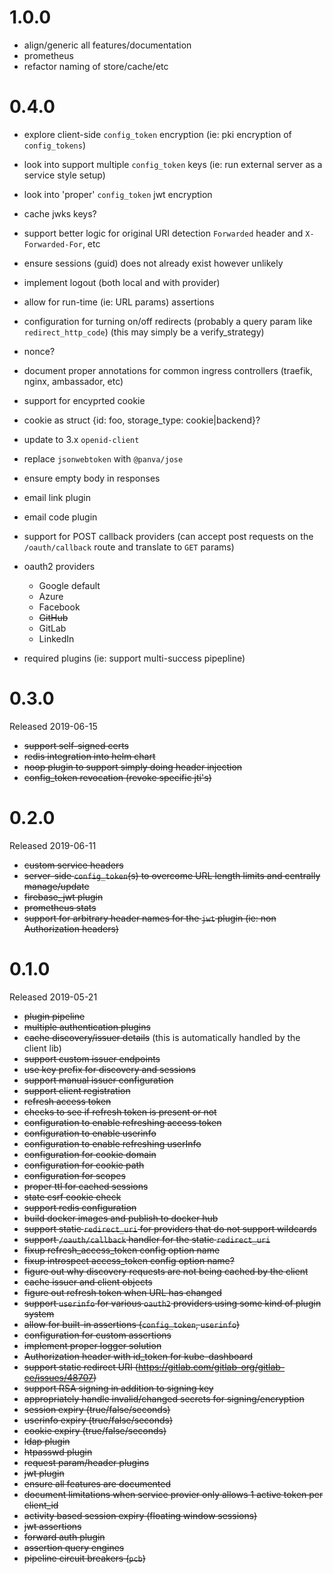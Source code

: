 # 1.0.0

- align/generic all features/documentation
- prometheus
- refactor naming of store/cache/etc

# 0.4.0

- explore client-side `config_token` encryption (ie: pki encryption of `config_tokens`)
- look into support multiple `config_token` keys (ie: run external server as a service style setup)
- look into 'proper' `config_token` jwt encryption

- cache jwks keys?
- support better logic for original URI detection `Forwarded` header and `X-Forwarded-For`, etc
- ensure sessions (guid) does not already exist however unlikely
- implement logout (both local and with provider)

- allow for run-time (ie: URL params) assertions
- configuration for turning on/off redirects (probably a query param like `redirect_http_code`) (this may simply be a verify_strategy)
- nonce?

- document proper annotations for common ingress controllers (traefik, nginx, ambassador, etc)

- support for encyprted cookie
- cookie as struct {id: foo, storage_type: cookie|backend}?
- update to 3.x `openid-client`
- replace `jsonwebtoken` with `@panva/jose`

- ensure empty body in responses

- email link plugin
- email code plugin

- support for POST callback providers (can accept post requests on the `/oauth/callback` route and translate to `GET` params)
- oauth2 providers

  - Google default
  - Azure
  - Facebook
  - ~~GitHub~~
  - GitLab
  - LinkedIn

- required plugins (ie: support multi-success pipepline)

# 0.3.0

Released 2019-06-15

- ~~support self-signed certs~~
- ~~redis integration into helm chart~~
- ~~noop plugin to support simply doing header injection~~
- ~~config_token revocation (revoke specific jti's)~~

# 0.2.0

Released 2019-06-11

- ~~custom service headers~~
- ~~server-side `config_token`(s) to overcome URL length limits and centrally manage/update~~
- ~~firebase_jwt plugin~~
- ~~prometheus stats~~
- ~~support for arbitrary header names for the `jwt` plugin (ie: non Authorization headers)~~

# 0.1.0

Released 2019-05-21

- ~~plugin pipeline~~
- ~~multiple authentication plugins~~
- ~~cache discovery/issuer details~~ (this is automatically handled by the client lib)
- ~~support custom issuer endpoints~~
- ~~use key prefix for discovery and sessions~~
- ~~support manual issuer configuration~~
- ~~support client registration~~
- ~~refresh access token~~
- ~~checks to see if refresh token is present or not~~
- ~~configuration to enable refreshing access token~~
- ~~configuration to enable userinfo~~
- ~~configuration to enable refreshing userInfo~~
- ~~configuration for cookie domain~~
- ~~configuration for cookie path~~
- ~~configuration for scopes~~
- ~~proper ttl for cached sessions~~
- ~~state csrf cookie check~~
- ~~support redis configuration~~
- ~~build docker images and publish to docker hub~~
- ~~support static `redirect_uri` for providers that do not support wildcards~~
- ~~support `/oauth/callback` handler for the static `redirect_uri`~~
- ~~fixup refresh_access_token config option name~~
- ~~fixup introspect access_token config option name?~~
- ~~figure out why discovery requests are not being cached by the client~~
- ~~cache issuer and client objects~~
- ~~figure out refresh token when URL has changed~~
- ~~support `userinfo` for various `oauth2` providers using some kind of plugin system~~
- ~~allow for built-in assertions (`config_token`, `userinfo`)~~
- ~~configuration for custom assertions~~
- ~~implement proper logger solution~~
- ~~Authorization header with id_token for kube-dashboard~~
- ~~support static redirect URI (https://gitlab.com/gitlab-org/gitlab-ce/issues/48707)~~
- ~~support RSA signing in addition to signing key~~
- ~~appropriately handle invalid/changed secrets for signing/encryption~~
- ~~session expiry (true/false/seconds)~~
- ~~userinfo expiry (true/false/seconds)~~
- ~~cookie expiry (true/false/seconds)~~
- ~~ldap plugin~~
- ~~htpasswd plugin~~
- ~~request param/header plugins~~
- ~~jwt plugin~~
- ~~ensure all features are documented~~
- ~~document limitations when service provier only allows 1 active token per client_id~~
- ~~activity based session expiry (floating window sessions)~~
- ~~jwt assertions~~
- ~~forward auth plugin~~
- ~~assertion query engines~~
- ~~pipeline circuit breakers (`pcb`)~~

